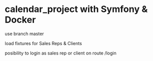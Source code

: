 # calendar_project with Symfony & Docker

use branch master

load fixtures for Sales Reps & Clients

posibility to login as sales rep or client on route /login
